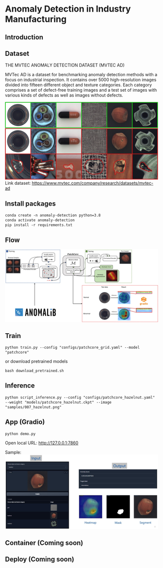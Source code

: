 # Anomaly Detection in Industry Manufacturing

## Introduction

## Dataset
THE MVTEC ANOMALY DETECTION DATASET (MVTEC AD)

MVTec AD is a dataset for benchmarking anomaly detection methods with a focus on industrial inspection. It contains over 5000 high-resolution images divided into fifteen different object and texture categories. Each category comprises a set of defect-free training images and a test set of images with various kinds of defects as well as images without defects.

<img src='static_images/mvtec_dataset.jpg'>
Link dataset: <u>https://www.mvtec.com/company/research/datasets/mvtec-ad</u>

## Install packages
```
conda create -n anomaly-detection python=3.8
conda activate anomaly-detection
pip install -r requirements.txt
```
## Flow
<img src='static_images/flow-app.jpg'>

## Train
```
python train.py --config "configs/patchcore_grid.yaml" --model "patchcore"
```

or download pretrained models
```
bash download_pretrained.sh
```
## Inference
```
python script_inference.py --config "configs/patchcore_hazelnut.yaml" --weight "models/patchcore_hazelnut.ckpt" --image "samples/007_hazelnut.png"
```
## App (Gradio)
```
python demo.py
```
Open local URL: http://127.0.0.1:7860

Sample:
<img src='static_images/predict_demo.jpg'>
## Container (Coming soon)

## Deploy (Coming soon)
